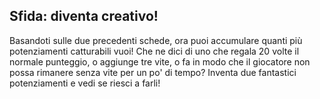 ## Sfida: diventa creativo!

Basandoti sulle due precedenti schede, ora puoi accumulare quanti più potenziamenti catturabili vuoi! Che ne dici di uno che regala 20 volte il normale punteggio, o aggiunge tre vite, o fa in modo che il giocatore non possa rimanere senza vite per un po' di tempo? Inventa due fantastici potenziamenti e vedi se riesci a farli!